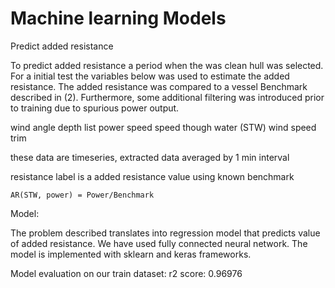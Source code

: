 # Machine learning Models

Predict added resistance 

To predict added resistance a period when the was clean hull was selected. 
For a initial test the variables below was used to estimate the added resistance. 
The added resistance was compared to a vessel Benchmark described in (2). Furthermore,
some additional filtering was introduced prior to training due to spurious power output. 
   
   wind angle
   depth list 
   power
   speed
   speed though water (STW)
   wind speed 
   trim
   
   these data are timeseries, extracted data averaged by 1 min interval
   
resistance label is a added resistance value using known benchmark

    AR(STW, power) = Power/Benchmark

Model: 

The problem described translates into regression model that predicts value of added resistance. 
We have used fully connected neural network. The model is implemented with 
sklearn and keras frameworks.

Model evaluation on our train dataset: r2 score: 0.96976


   




